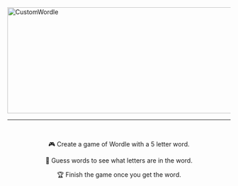 <img width="1600" height="240" alt="CustomWordle" src="https://github.com/user-attachments/assets/7448df6a-fdc0-4e13-912d-9fcdfbb4eaac" />

---

<div align="center">
  &nbsp;
  
  🎮 Create a game of Wordle with a 5 letter word.
  
  🧠 Guess words to see what letters are in the word.
  
  🏆 Finish the game once you get the word.
</div>
